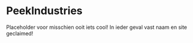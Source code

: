 # PeekIndustries

Placeholder voor misschien ooit iets cool! In ieder geval vast naam en site geclaimed!
